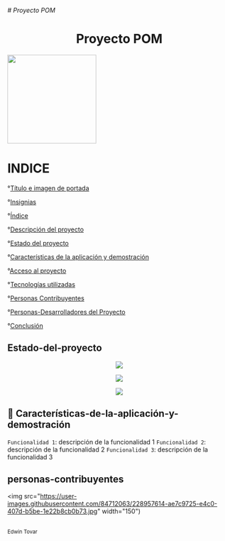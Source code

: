 ﻿<em> # Proyecto POM </em>

<h1 align="center"> Proyecto POM </h1>

<img src="https://user-images.githubusercontent.com/84712063/228947454-47cd8dcd-f117-4c22-a0f4-0d91398ce619.png" width="200" height="200">

<h1 align="left"> INDICE </h1>

°[Título e imagen de portada](#Título-e-imagen-de-portada)

°[Insignias](#insignias)

°[Índice](#índice)

°[Descripción del proyecto](#descripción-del-proyecto)

°[Estado del proyecto](#Estado-del-proyecto)

°[Características de la aplicación y demostración](#Características-de-la-aplicación-y-demostración)

°[Acceso al proyecto](#acceso-proyecto)

°[Tecnologías utilizadas](#tecnologías-utilizadas)

°[Personas Contribuyentes](#personas-contribuyentes)

°[Personas-Desarrolladores del Proyecto](#personas-desarrolladores)

°[Conclusión](#conclusión)

## Estado-del-proyecto

<p align="center">
   <img src="https://img.shields.io/badge/STATUS-DESARROLLADO-green">
   </p>
   
<p align="center">
   <img src="https://img.shields.io/badge/STATUS-DETENIDO-yellow">
   </p>
   
<p align="center">
   <img src="https://img.shields.io/badge/STATUS-EN%20DESAROLLO-red">
   </p>


## :hammer: Características-de-la-aplicación-y-demostración

`Funcionalidad 1`: descripción de la funcionalidad 1
`Funcionalidad 2`: descripción de la funcionalidad 2
`Funcionalidad 3`: descripción de la funcionalidad 3

## personas-contribuyentes

<img src="https://user-images.githubusercontent.com/84712063/228957614-ae7c9725-e4c0-407d-b5be-1e22b8cb0b73.jpg" width="150")

<br><sub>Edwin Tovar</sub>
